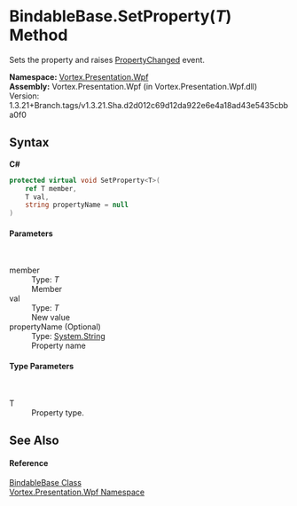 # BindableBase.SetProperty(*T*) Method 
 

Sets the property and raises <a href="https://docs.microsoft.com/dotnet/api/system.componentmodel.inotifypropertychanged.propertychanged" target="_blank">PropertyChanged</a> event.

**Namespace:**&nbsp;<a href="N_Vortex_Presentation_Wpf.md">Vortex.Presentation.Wpf</a><br />**Assembly:**&nbsp;Vortex.Presentation.Wpf (in Vortex.Presentation.Wpf.dll) Version: 1.3.21+Branch.tags/v1.3.21.Sha.d2d012c69d12da922e6e4a18ad43e5435cbba0f0

## Syntax

**C#**<br />
``` C#
protected virtual void SetProperty<T>(
	ref T member,
	T val,
	string propertyName = null
)

```


#### Parameters
&nbsp;<dl><dt>member</dt><dd>Type: *T*<br />Member</dd><dt>val</dt><dd>Type: *T*<br />New value</dd><dt>propertyName (Optional)</dt><dd>Type: <a href="https://docs.microsoft.com/dotnet/api/system.string" target="_blank">System.String</a><br />Property name</dd></dl>

#### Type Parameters
&nbsp;<dl><dt>T</dt><dd>Property type.</dd></dl>

## See Also


#### Reference
<a href="T_Vortex_Presentation_Wpf_BindableBase.md">BindableBase Class</a><br /><a href="N_Vortex_Presentation_Wpf.md">Vortex.Presentation.Wpf Namespace</a><br />